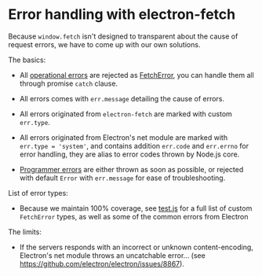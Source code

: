 
Error handling with electron-fetch
==============================

Because `window.fetch` isn't designed to transparent about the cause of request errors, we have to come up with our own solutions.

The basics:

- All [operational errors][joyent-guide] are rejected as [FetchError](https://github.com/arantes555/electron-fetch/blob/master/README.md#class-fetcherror), you can handle them all through promise `catch` clause.

- All errors comes with `err.message` detailing the cause of errors.

- All errors originated from `electron-fetch` are marked with custom `err.type`.

- All errors originated from Electron's net module are marked with `err.type = 'system'`, and contains addition `err.code` and `err.errno` for error handling, they are alias to error codes thrown by Node.js core.

- [Programmer errors][joyent-guide] are either thrown as soon as possible, or rejected with default `Error` with `err.message` for ease of troubleshooting.

List of error types:

- Because we maintain 100% coverage, see [test.js](https://github.com/arantes555/electron-fetch/blob/master/test/test.js) for a full list of custom `FetchError` types, as well as some of the common errors from Electron

The limits: 

- If the servers responds with an incorrect or unknown content-encoding, Electron's net module throws an uncatchable error... (see https://github.com/electron/electron/issues/8867).

[joyent-guide]: https://www.joyent.com/node-js/production/design/errors#operational-errors-vs-programmer-errors
